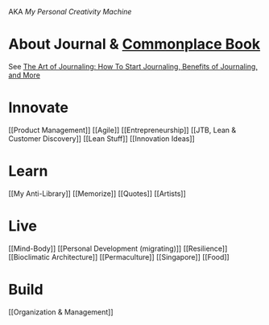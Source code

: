 AKA _My Personal Creativity Machine_
# About Journal & [Commonplace Book](https://en.wikipedia.org/wiki/Commonplace_book)
See [The Art of Journaling: How To Start Journaling, Benefits of Journaling, and More](https://dailystoic.com/journaling/)
# Innovate
[[Product Management]]
[[Agile]]
[[Entrepreneurship]]
[[JTB, Lean & Customer Discovery]]
[[Lean Stuff]]
[[Innovation Ideas]]
# Learn
[[My Anti-Library]]
[[Memorize]]
[[Quotes]]
[[Artists]]
# Live
[[Mind-Body]]
[[Personal Development (migrating)]]
[[Resilience]]
	[[Bioclimatic Architecture]]
	[[Permaculture]]
[[Singapore]]
[[Food]]
# Build
[[Organization & Management]]
